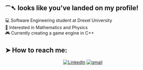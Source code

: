<h2>⁀➴ looks like you've landed on my profile! </h2>

💻 Software Engineering student at Drexel University<br>
📖 Interested in Mathematics and Physics<br>
🎮 Currently creating a game engine in C++<br>

<h2> ➤ How to reach me: </h2>
<p align="center">
 <a href="https://www.linkedin.com/in/francis-nguyen-b3b929216/"><img src="https://img.icons8.com/color/48/000000/linkedin-circled--v1.png" alt="LinkedIn" /></a>
 <a href = "mailto: fn87@drexel.edu"><img src="https://img.icons8.com/fluency/48/000000/google-logo.png" alt="gmail" /></a>
</p>
